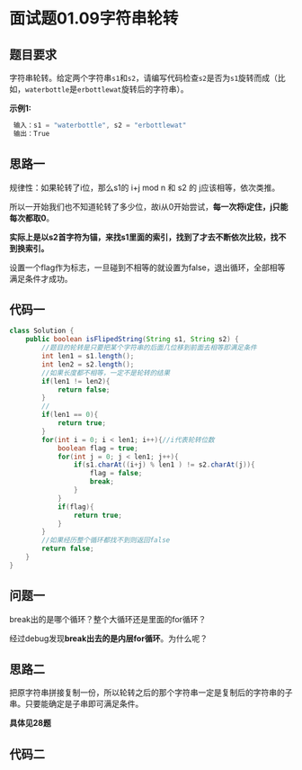 # 面试题01.09字符串轮转

## 题目要求

字符串轮转。给定两个字符串`s1`和`s2`，请编写代码检查`s2`是否为`s1`旋转而成（比如，`waterbottle`是`erbottlewat`旋转后的字符串）。

**示例1:**

```java
 输入：s1 = "waterbottle", s2 = "erbottlewat"
 输出：True
```

## 思路一

规律性：如果轮转了i位，那么s1的 i+j mod n 和 s2 的 j应该相等，依次类推。

所以一开始我们也不知道轮转了多少位，故i从0开始尝试，**每一次将i定住，j只能每次都取0**。

**实际上是以s2首字符为锚，来找s1里面的索引，找到了才去不断依次比较，找不到换索引。**

设置一个flag作为标志，一旦碰到不相等的就设置为false，退出循环，全部相等满足条件才成功。

## 代码一

```java
class Solution {
    public boolean isFlipedString(String s1, String s2) {
        //题目的轮转是只要把某个字符串的后面几位移到前面去相等即满足条件
        int len1 = s1.length();
        int len2 = s2.length();
        //如果长度都不相等，一定不是轮转的结果
        if(len1 != len2){
            return false;
        }
        //
        if(len1 == 0){
            return true;
        }
        for(int i = 0; i < len1; i++){//i代表轮转位数
            boolean flag = true;
            for(int j = 0; j < len1; j++){
                if(s1.charAt((i+j) % len1 ) != s2.charAt(j)){
                    flag = false;
                    break;
                }
            }
            if(flag){
                return true;
            }
        }
        //如果经历整个循环都找不到则返回false
        return false;
    }
}
```

## 问题一

break出的是哪个循环？整个大循环还是里面的for循环？

经过debug发现**break出去的是内层for循环**。为什么呢？

## 思路二

把原字符串拼接复制一份，所以轮转之后的那个字符串一定是复制后的字符串的子串。只要能确定是子串即可满足条件。

**具体见28题**

## 代码二